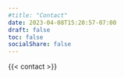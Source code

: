 ```yaml
---
#title: "Contact"
date: 2023-04-08T15:20:57-07:00
draft: false
toc: false
socialShare: false
---
```


{{< contact >}}
